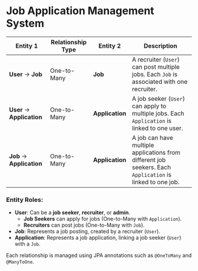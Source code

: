 # Job Application Management System

| Entity 1  | Relationship Type | Entity 2  | Description |
|-----------|-------------------|-----------|-------------|
| **User** → **Job**  | One-to-Many  | **Job** | A recruiter (`User`) can post multiple jobs. Each `Job` is associated with one recruiter. |
| **User** → **Application**  | One-to-Many  | **Application** | A job seeker (`User`) can apply to multiple jobs. Each `Application` is linked to one user. |
| **Job** → **Application**  | One-to-Many  | **Application** | A job can have multiple applications from different job seekers. Each `Application` is linked to one job. |

### Entity Roles:
- **User**: Can be a **job seeker**, **recruiter**, or **admin**.
    - **Job Seekers** can apply for jobs (One-to-Many with `Application`).
    - **Recruiters** can post jobs (One-to-Many with `Job`).
- **Job**: Represents a job posting, created by a recruiter (`User`).
- **Application**: Represents a job application, linking a job seeker (`User`) with a `Job`.

Each relationship is managed using JPA annotations such as `@OneToMany` and `@ManyToOne`.
